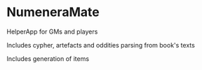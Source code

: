 # NumeneraMate
HelperApp for GMs and players

Includes cypher, artefacts and oddities parsing from book's texts

Includes generation of items
